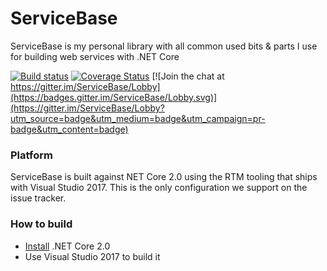 # ServiceBase

ServiceBase is my personal library with all common used bits & parts I use for building web services with .NET Core 

[![Build status](https://ci.appveyor.com/api/projects/status/wacmh1819dmc70b6/branch/master?svg=true)](https://ci.appveyor.com/project/aruss81994/servicebase/branch/master)
[![Coverage Status](https://coveralls.io/repos/github/aruss/ServiceBase/badge.svg?branch=master)](https://coveralls.io/github/aruss/ServiceBase?branch=master)
[![Join the chat at https://gitter.im/ServiceBase/Lobby](https://badges.gitter.im/ServiceBase/Lobby.svg)](https://gitter.im/ServiceBase/Lobby?utm_source=badge&utm_medium=badge&utm_campaign=pr-badge&utm_content=badge)

### Platform

ServiceBase is built against NET Core 2.0 using the RTM tooling that ships with Visual Studio 2017. This is the only configuration we support on the issue tracker.

### How to build

* [Install](https://www.microsoft.com/net/download/core#/current) .NET Core 2.0 
* Use Visual Studio 2017 to build it
